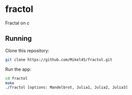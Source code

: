 # fractol
Fractal on c

## Running
Clone this repository:

```bash
git clone https://github.com/Mikel45/fractol.git
```

Run the app:
```bash
cd fractol
make
./fractol [options: Mandelbrot, Julia1, Julia2, Julia3]
```
